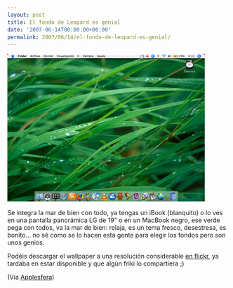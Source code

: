 ```yaml
---
layout: post
title: El fondo de Leopard es genial
date: '2007-06-14T00:00:00+00:00'
permalink: 2007/06/14/el-fondo-de-leopard-es-genial/
---
```

<img class="centro_borde" src='/assets/desktop_leo.png' alt='Leopard desktop' />

Se integra la mar de bien con todo, ya tengas un iBook (blanquito) o lo ves en una pantalla panorámica LG de 19" o en un MacBook negro, ese verde pega con todos, va la mar de bien: relaja, es un tema fresco, desestresa, es bonito... no sé como se lo hacen esta gente para elegir los fondos pero son unos genios.

Podéis descargar el wallpaper a una resolución considerable <a href="http://www.flickr.com/photo_zoom.gne?id=544155098&size=o">en flickr</a>, ya tardaba en estar disponible y que algún friki lo compartiera ;)

(Vía <a href="http://www.applesfera.com/2007/06/14-el-fondo-de-escritorio-de-mac-os-x-leopard">Applesfera</a>)
